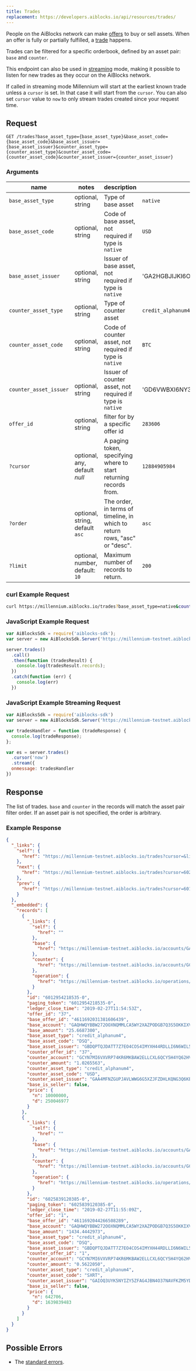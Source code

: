 ```yaml
---
title: Trades
replacement: https://developers.aiblocks.io/api/resources/trades/
---
```


People on the AiBlocks network can make [offers](../resources/offer.md) to buy or sell assets. When
an offer is fully or partially fulfilled, a [trade](../resources/trade.md) happens.

Trades can be filtered for a specific orderbook, defined by an asset pair: `base` and `counter`.

This endpoint can also be used in [streaming](../streaming.md) mode, making it possible to listen
for new trades as they occur on the AiBlocks network.

If called in streaming mode Millennium will start at the earliest known trade unless a `cursor` is
set. In that case it will start from the `cursor`. You can also set `cursor` value to `now` to only
stream trades created since your request time.

## Request

```
GET /trades?base_asset_type={base_asset_type}&base_asset_code={base_asset_code}&base_asset_issuer={base_asset_issuer}&counter_asset_type={counter_asset_type}&counter_asset_code={counter_asset_code}&counter_asset_issuer={counter_asset_issuer}
```

### Arguments

| name | notes | description | example |
| ---- | ----- | ----------- | ------- |
| `base_asset_type` | optional, string | Type of base asset | `native` |
| `base_asset_code` | optional, string | Code of base asset, not required if type is `native` | `USD` |
| `base_asset_issuer` | optional, string | Issuer of base asset, not required if type is `native` | 'GA2HGBJIJKI6O4XEM7CZWY5PS6GKSXL6D34ERAJYQSPYA6X6AI7HYW36' |
| `counter_asset_type` | optional, string | Type of counter asset  | `credit_alphanum4` |
| `counter_asset_code` | optional, string | Code of counter asset, not required if type is `native` | `BTC` |
| `counter_asset_issuer` | optional, string | Issuer of counter asset, not required if type is `native` | 'GD6VWBXI6NY3AOOR55RLVQ4MNIDSXE5JSAVXUTF35FRRI72LYPI3WL6Z' |
| `offer_id` | optional, string | filter for by a specific offer id | `283606` |
| `?cursor` | optional, any, default _null_ | A paging token, specifying where to start returning records from. | `12884905984` |
| `?order`  | optional, string, default `asc` | The order, in terms of timeline, in which to return rows, "asc" or "desc". | `asc` |
| `?limit`  | optional, number, default: `10` | Maximum number of records to return. | `200` |

### curl Example Request
```sh
curl https://millennium.aiblocks.io/trades?base_asset_type=native&counter_asset_code=SLT&counter_asset_issuer=GCKA6K5PCQ6PNF5RQBF7PQDJWRHO6UOGFMRLK3DYHDOI244V47XKQ4GP&counter_asset_type=credit_alphanum4&limit=2&order=desc
```

### JavaScript Example Request

```javascript
var AiBlocksSdk = require('aiblocks-sdk');
var server = new AiBlocksSdk.Server('https://millennium-testnet.aiblocks.io');

server.trades()
  .call()
  .then(function (tradesResult) {
    console.log(tradesResult.records);
  })
  .catch(function (err) {
    console.log(err)
  })
```

### JavaScript Example Streaming Request

```javascript
var AiBlocksSdk = require('aiblocks-sdk')
var server = new AiBlocksSdk.Server('https://millennium-testnet.aiblocks.io');

var tradesHandler = function (tradeResponse) {
  console.log(tradeResponse);
};

var es = server.trades()
  .cursor('now')
  .stream({
  onmessage: tradesHandler
})
```

## Response

The list of trades. `base` and `counter` in the records will match the asset pair filter order. If an asset pair is not specified, the order is arbitrary.

### Example Response
```json
{
  "_links": {
    "self": {
      "href": "https://millennium-testnet.aiblocks.io/trades?cursor=&limit=10&order=asc"
    },
    "next": {
      "href": "https://millennium-testnet.aiblocks.io/trades?cursor=6025839120434-0&limit=10&order=asc"
    },
    "prev": {
      "href": "https://millennium-testnet.aiblocks.io/trades?cursor=6012954218535-0&limit=10&order=desc"
    }
  },
  "_embedded": {
    "records": [
      {
        "_links": {
          "self": {
            "href": ""
          },
          "base": {
            "href": "https://millennium-testnet.aiblocks.io/accounts/GAQHWQYBBW272OOXNQMMLCA5WY2XAZPODGB7Q3S5OKKIXVESKO55ZQ7C"
          },
          "counter": {
            "href": "https://millennium-testnet.aiblocks.io/accounts/GCYN7MI6VXVRP74KR6MKBAW2ELLCXL6QCY5H4YQ62HVWZWMCE6Y232UC"
          },
          "operation": {
            "href": "https://millennium-testnet.aiblocks.io/operations/6012954218535"
          }
        },
        "id": "6012954218535-0",
        "paging_token": "6012954218535-0",
        "ledger_close_time": "2019-02-27T11:54:53Z",
        "offer_id": "37",
        "base_offer_id": "4611692031381606439",
        "base_account": "GAQHWQYBBW272OOXNQMMLCA5WY2XAZPODGB7Q3S5OKKIXVESKO55ZQ7C",
        "base_amount": "25.6687300",
        "base_asset_type": "credit_alphanum4",
        "base_asset_code": "DSQ",
        "base_asset_issuer": "GBDQPTQJDATT7Z7EO4COS4IMYXH44RDLLI6N6WIL5BZABGMUOVMLWMQF",
        "counter_offer_id": "37",
        "counter_account": "GCYN7MI6VXVRP74KR6MKBAW2ELLCXL6QCY5H4YQ62HVWZWMCE6Y232UC",
        "counter_amount": "1.0265563",
        "counter_asset_type": "credit_alphanum4",
        "counter_asset_code": "USD",
        "counter_asset_issuer": "GAA4MFNZGUPJAVLWWG6G5XZJFZDHLKQNG3Q6KB24BAD6JHNNVXDCF4XG",
        "base_is_seller": false,
        "price": {
          "n": 10000000,
          "d": 250046977
        }
      },
      {
        "_links": {
          "self": {
            "href": ""
          },
          "base": {
            "href": "https://millennium-testnet.aiblocks.io/accounts/GAQHWQYBBW272OOXNQMMLCA5WY2XAZPODGB7Q3S5OKKIXVESKO55ZQ7C"
          },
          "counter": {
            "href": "https://millennium-testnet.aiblocks.io/accounts/GCYN7MI6VXVRP74KR6MKBAW2ELLCXL6QCY5H4YQ62HVWZWMCE6Y232UC"
          },
          "operation": {
            "href": "https://millennium-testnet.aiblocks.io/operations/6025839120385"
          }
        },
        "id": "6025839120385-0",
        "paging_token": "6025839120385-0",
        "ledger_close_time": "2019-02-27T11:55:09Z",
        "offer_id": "1",
        "base_offer_id": "4611692044266508289",
        "base_account": "GAQHWQYBBW272OOXNQMMLCA5WY2XAZPODGB7Q3S5OKKIXVESKO55ZQ7C",
        "base_amount": "1434.4442973",
        "base_asset_type": "credit_alphanum4",
        "base_asset_code": "DSQ",
        "base_asset_issuer": "GBDQPTQJDATT7Z7EO4COS4IMYXH44RDLLI6N6WIL5BZABGMUOVMLWMQF",
        "counter_offer_id": "1",
        "counter_account": "GCYN7MI6VXVRP74KR6MKBAW2ELLCXL6QCY5H4YQ62HVWZWMCE6Y232UC",
        "counter_amount": "0.5622050",
        "counter_asset_type": "credit_alphanum4",
        "counter_asset_code": "SXRT",
        "counter_asset_issuer": "GAIOQ3UYK5NYIZY5ZFAG4JBN4O37NAVFKZM5YDYEB6YEFBZSZ5KDCUFO",
        "base_is_seller": false,
        "price": {
          "n": 642706,
          "d": 1639839483
        }
      }
    ]
  }
}
```

## Possible Errors

- The [standard errors](../errors.md#standard-errors).
